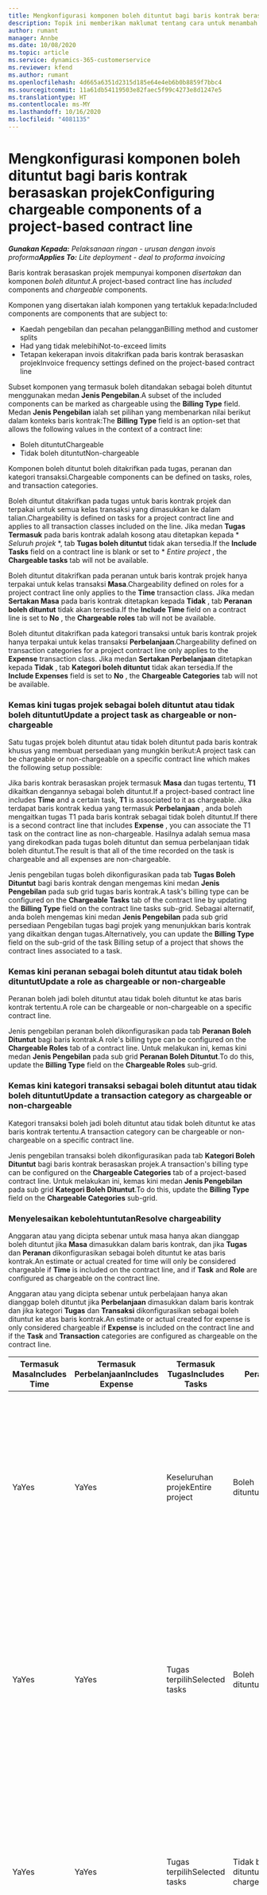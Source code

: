 ```yaml
---
title: Mengkonfigurasi komponen boleh dituntut bagi baris kontrak berasaskan projek
description: Topik ini memberikan maklumat tentang cara untuk menambah komponen boleh dituntut kepada baris kontrak dalam Operasi Projek.
author: rumant
manager: Annbe
ms.date: 10/08/2020
ms.topic: article
ms.service: dynamics-365-customerservice
ms.reviewer: kfend
ms.author: rumant
ms.openlocfilehash: 4d665a6351d2315d185e64e4eb6b0b8859f7bbc4
ms.sourcegitcommit: 11a61db54119503e82faec5f99c4273e8d1247e5
ms.translationtype: HT
ms.contentlocale: ms-MY
ms.lasthandoff: 10/16/2020
ms.locfileid: "4081135"
---
```

# <a name="configuring-chargeable-components-of-a-project-based-contract-line"></a><span data-ttu-id="eadbe-103">Mengkonfigurasi komponen boleh dituntut bagi baris kontrak berasaskan projek</span><span class="sxs-lookup"><span data-stu-id="eadbe-103">Configuring chargeable components of a project-based contract line</span></span>

<span data-ttu-id="eadbe-104">_**Gunakan Kepada:** Pelaksanaan ringan - urusan dengan invois proforma_</span><span class="sxs-lookup"><span data-stu-id="eadbe-104">_**Applies To:** Lite deployment - deal to proforma invoicing_</span></span>

<span data-ttu-id="eadbe-105">Baris kontrak berasaskan projek mempunyai komponen *disertakan* dan komponen *boleh dituntut*.</span><span class="sxs-lookup"><span data-stu-id="eadbe-105">A project-based contract line has *included* components and *chargeable* components.</span></span>

<span data-ttu-id="eadbe-106">Komponen yang disertakan ialah komponen yang tertakluk kepada:</span><span class="sxs-lookup"><span data-stu-id="eadbe-106">Included components are components that are subject to:</span></span>

  - <span data-ttu-id="eadbe-107">Kaedah pengebilan dan pecahan pelanggan</span><span class="sxs-lookup"><span data-stu-id="eadbe-107">Billing method and customer splits</span></span>
  - <span data-ttu-id="eadbe-108">Had yang tidak melebihi</span><span class="sxs-lookup"><span data-stu-id="eadbe-108">Not-to-exceed limits</span></span> 
  - <span data-ttu-id="eadbe-109">Tetapan kekerapan invois ditakrifkan pada baris kontrak berasaskan projek</span><span class="sxs-lookup"><span data-stu-id="eadbe-109">Invoice frequency settings defined on the project-based contract line</span></span>

<span data-ttu-id="eadbe-110">Subset komponen yang termasuk boleh ditandakan sebagai boleh dituntut menggunakan medan **Jenis Pengebilan**.</span><span class="sxs-lookup"><span data-stu-id="eadbe-110">A subset of the included components can be marked as chargeable using the **Billing Type** field.</span></span> <span data-ttu-id="eadbe-111">Medan **Jenis Pengebilan** ialah set pilihan yang membenarkan nilai berikut dalam konteks baris kontrak:</span><span class="sxs-lookup"><span data-stu-id="eadbe-111">The **Billing Type** field is an option-set that allows the following values in the context of a contract line:</span></span>

  - <span data-ttu-id="eadbe-112">Boleh dituntut</span><span class="sxs-lookup"><span data-stu-id="eadbe-112">Chargeable</span></span>
  - <span data-ttu-id="eadbe-113">Tidak boleh dituntut</span><span class="sxs-lookup"><span data-stu-id="eadbe-113">Non-chargeable</span></span>

<span data-ttu-id="eadbe-114">Komponen boleh dituntut boleh ditakrifkan pada tugas, peranan dan kategori transaksi.</span><span class="sxs-lookup"><span data-stu-id="eadbe-114">Chargeable components can be defined on tasks, roles, and transaction categories.</span></span>

<span data-ttu-id="eadbe-115">Boleh dituntut ditakrifkan pada tugas untuk baris kontrak projek dan terpakai untuk semua kelas transaksi yang dimasukkan ke dalam talian.</span><span class="sxs-lookup"><span data-stu-id="eadbe-115">Chargeability is defined on tasks for a project contract line and applies to all transaction classes included on the line.</span></span> <span data-ttu-id="eadbe-116">Jika medan **Tugas Termasuk** pada baris kontrak adalah kosong atau ditetapkan kepada \* *Seluruh projek* \*, tab **Tugas boleh dituntut** tidak akan tersedia.</span><span class="sxs-lookup"><span data-stu-id="eadbe-116">If the **Include Tasks** field on a contract line is blank or set to \* *Entire project* , the **Chargeable tasks** tab will not be available.</span></span>

<span data-ttu-id="eadbe-117">Boleh dituntut ditakrifkan pada peranan untuk baris kontrak projek hanya terpakai untuk kelas transaksi **Masa**.</span><span class="sxs-lookup"><span data-stu-id="eadbe-117">Chargeability defined on roles for a project contract line only applies to the **Time** transaction class.</span></span> <span data-ttu-id="eadbe-118">Jika medan **Sertakan Masa** pada baris kontrak ditetapkan kepada **Tidak** , tab **Peranan boleh dituntut** tidak akan tersedia.</span><span class="sxs-lookup"><span data-stu-id="eadbe-118">If the **Include Time** field on a contract line is set to **No** , the **Chargeable roles** tab will not be available.</span></span>

<span data-ttu-id="eadbe-119">Boleh dituntut ditakrifkan pada kategori transaksi untuk baris kontrak projek hanya terpakai untuk kelas transaksi **Perbelanjaan**.</span><span class="sxs-lookup"><span data-stu-id="eadbe-119">Chargeability defined on transaction categories for a project contract line only applies to the **Expense** transaction class.</span></span> <span data-ttu-id="eadbe-120">Jika medan **Sertakan Perbelanjaan** ditetapkan kepada **Tidak** , tab **Kategori boleh dituntut** tidak akan tersedia.</span><span class="sxs-lookup"><span data-stu-id="eadbe-120">If the **Include Expenses** field is set to **No** , the **Chargeable Categories** tab will not be available.</span></span>

### <a name="update-a-project-task-as-chargeable-or-non-chargeable"></a><span data-ttu-id="eadbe-121">Kemas kini tugas projek sebagai boleh dituntut atau tidak boleh dituntut</span><span class="sxs-lookup"><span data-stu-id="eadbe-121">Update a project task as chargeable or non-chargeable</span></span>

<span data-ttu-id="eadbe-122">Satu tugas projek boleh dituntut atau tidak boleh dituntut pada baris kontrak khusus yang membuat persediaan yang mungkin berikut:</span><span class="sxs-lookup"><span data-stu-id="eadbe-122">A project task can be chargeable or non-chargeable on a specific contract line which makes the following setup possible:</span></span>

<span data-ttu-id="eadbe-123">Jika baris kontrak berasaskan projek termasuk **Masa** dan tugas tertentu, **T1** dikaitkan dengannya sebagai boleh dituntut.</span><span class="sxs-lookup"><span data-stu-id="eadbe-123">If a project-based contract line includes **Time** and a certain task, **T1** is associated to it as chargeable.</span></span> <span data-ttu-id="eadbe-124">Jika terdapat baris kontrak kedua yang termasuk **Perbelanjaan** , anda boleh mengaitkan tugas T1 pada baris kontrak sebagai tidak boleh dituntut.</span><span class="sxs-lookup"><span data-stu-id="eadbe-124">If there is a second contract line that includes **Expense** , you can associate the T1 task on the contract line as non-chargeable.</span></span> <span data-ttu-id="eadbe-125">Hasilnya adalah semua masa yang direkodkan pada tugas boleh dituntut dan semua perbelanjaan tidak boleh dituntut.</span><span class="sxs-lookup"><span data-stu-id="eadbe-125">The result is that all of the time recorded on the task is chargeable and all expenses are non-chargeable.</span></span>

<span data-ttu-id="eadbe-126">Jenis pengebilan tugas boleh dikonfigurasikan pada tab **Tugas Boleh Dituntut** bagi baris kontrak dengan mengemas kini medan **Jenis Pengebilan** pada sub grid tugas baris kontrak.</span><span class="sxs-lookup"><span data-stu-id="eadbe-126">A task's billing type can be configured on the **Chargeable Tasks** tab of the contract line by updating the **Billing Type** field on the contract line tasks sub-grid.</span></span> <span data-ttu-id="eadbe-127">Sebagai alternatif, anda boleh mengemas kini medan **Jenis Pengebilan** pada sub grid persediaan Pengebilan tugas bagi projek yang menunjukkan baris kontrak yang dikaitkan dengan tugas.</span><span class="sxs-lookup"><span data-stu-id="eadbe-127">Alternatively, you can update the **Billing Type** field on the sub-grid of the task Billing setup of a project that shows the contract lines associated to a task.</span></span>

### <a name="update-a-role-as-chargeable-or-non-chargeable"></a><span data-ttu-id="eadbe-128">Kemas kini peranan sebagai boleh dituntut atau tidak boleh dituntut</span><span class="sxs-lookup"><span data-stu-id="eadbe-128">Update a role as chargeable or non-chargeable</span></span>

<span data-ttu-id="eadbe-129">Peranan boleh jadi boleh dituntut atau tidak boleh dituntut ke atas baris kontrak tertentu.</span><span class="sxs-lookup"><span data-stu-id="eadbe-129">A role can be chargeable or non-chargeable on a specific contract line.</span></span>

<span data-ttu-id="eadbe-130">Jenis pengebilan peranan boleh dikonfigurasikan pada tab **Peranan Boleh Dituntut** bagi baris kontrak.</span><span class="sxs-lookup"><span data-stu-id="eadbe-130">A role's billing type can be configured on the **Chargeable Roles** tab of a contract line.</span></span> <span data-ttu-id="eadbe-131">Untuk melakukan ini, kemas kini medan **Jenis Pengebilan** pada sub grid **Peranan Boleh Dituntut**.</span><span class="sxs-lookup"><span data-stu-id="eadbe-131">To do this, update the **Billing Type** field on the **Chargeable Roles** sub-grid.</span></span>

### <a name="update-a-transaction-category-as-chargeable-or-non-chargeable"></a><span data-ttu-id="eadbe-132">Kemas kini kategori transaksi sebagai boleh dituntut atau tidak boleh dituntut</span><span class="sxs-lookup"><span data-stu-id="eadbe-132">Update a transaction category as chargeable or non-chargeable</span></span>

<span data-ttu-id="eadbe-133">Kategori transaksi boleh jadi boleh dituntut atau tidak boleh dituntut ke atas baris kontrak tertentu.</span><span class="sxs-lookup"><span data-stu-id="eadbe-133">A transaction category can be chargeable or non-chargeable on a specific contract line.</span></span>

<span data-ttu-id="eadbe-134">Jenis pengebilan transaksi boleh dikonfigurasikan pada tab **Kategori Boleh Dituntut** bagi baris kontrak berasaskan projek.</span><span class="sxs-lookup"><span data-stu-id="eadbe-134">A transaction's billing type can be configured on the **Chargeable Categories** tab of a project-based contract line.</span></span> <span data-ttu-id="eadbe-135">Untuk melakukan ini, kemas kini medan **Jenis Pengebilan** pada sub grid **Kategori Boleh Dituntut**.</span><span class="sxs-lookup"><span data-stu-id="eadbe-135">To do this, update the **Billing Type** field on the **Chargeable Categories** sub-grid.</span></span>

### <a name="resolve-chargeability"></a><span data-ttu-id="eadbe-136">Menyelesaikan kebolehtuntutan</span><span class="sxs-lookup"><span data-stu-id="eadbe-136">Resolve chargeability</span></span>

<span data-ttu-id="eadbe-137">Anggaran atau yang dicipta sebenar untuk masa hanya akan dianggap boleh dituntut jika **Masa** dimasukkan dalam baris kontrak, dan jika **Tugas** dan **Peranan** dikonfigurasikan sebagai boleh dituntut ke atas baris kontrak.</span><span class="sxs-lookup"><span data-stu-id="eadbe-137">An estimate or actual created for time will only be considered chargeable if **Time** is included on the contract line, and if **Task** and **Role** are configured as chargeable on the contract line.</span></span>

<span data-ttu-id="eadbe-138">Anggaran atau yang dicipta sebenar untuk perbelajaan hanya akan dianggap boleh dituntut jika **Perbelanjaan** dimasukkan dalam baris kontrak dan jika kategori **Tugas** dan **Transaksi** dikonfigurasikan sebagai boleh dituntut ke atas baris kontrak.</span><span class="sxs-lookup"><span data-stu-id="eadbe-138">An estimate or actual created for expense is only considered chargeable if **Expense** is included on the contract line and if the **Task** and **Transaction** categories are configured as chargeable on the contract line.</span></span>


| <span data-ttu-id="eadbe-139">Termasuk Masa</span><span class="sxs-lookup"><span data-stu-id="eadbe-139">Includes Time</span></span> | <span data-ttu-id="eadbe-140">Termasuk Perbelanjaan</span><span class="sxs-lookup"><span data-stu-id="eadbe-140">Includes Expense</span></span> | <span data-ttu-id="eadbe-141">Termasuk Tugas</span><span class="sxs-lookup"><span data-stu-id="eadbe-141">Includes Tasks</span></span> | <span data-ttu-id="eadbe-142">Peranan</span><span class="sxs-lookup"><span data-stu-id="eadbe-142">Role</span></span>           | <span data-ttu-id="eadbe-143">Kategori</span><span class="sxs-lookup"><span data-stu-id="eadbe-143">Category</span></span>       | <span data-ttu-id="eadbe-144">Tugas</span><span class="sxs-lookup"><span data-stu-id="eadbe-144">Task</span></span>                                                                                                      |
|---------------|------------------|----------------|----------------|----------------|-----------------------------------------------------------------------------------------------------------|
| <span data-ttu-id="eadbe-145">Ya</span><span class="sxs-lookup"><span data-stu-id="eadbe-145">Yes</span></span>           | <span data-ttu-id="eadbe-146">Ya</span><span class="sxs-lookup"><span data-stu-id="eadbe-146">Yes</span></span>              | <span data-ttu-id="eadbe-147">Keseluruhan projek</span><span class="sxs-lookup"><span data-stu-id="eadbe-147">Entire project</span></span> | <span data-ttu-id="eadbe-148">Boleh dituntut</span><span class="sxs-lookup"><span data-stu-id="eadbe-148">Chargeable</span></span>     | <span data-ttu-id="eadbe-149">Boleh dituntut</span><span class="sxs-lookup"><span data-stu-id="eadbe-149">Chargeable</span></span>     | <span data-ttu-id="eadbe-150">Pengebilan pada Masa sebenar: **Boleh dituntut**</span><span class="sxs-lookup"><span data-stu-id="eadbe-150">Billing on a Time actual: **Chargeable**</span></span> </br> <span data-ttu-id="eadbe-151">Jenis pengebilan pada Perbelanjaan sebenar: **Boleh dituntut**</span><span class="sxs-lookup"><span data-stu-id="eadbe-151">Billing type on Expense actual: **Chargeable**</span></span>           |
| <span data-ttu-id="eadbe-152">Ya</span><span class="sxs-lookup"><span data-stu-id="eadbe-152">Yes</span></span>           | <span data-ttu-id="eadbe-153">Ya</span><span class="sxs-lookup"><span data-stu-id="eadbe-153">Yes</span></span>              | <span data-ttu-id="eadbe-154">Tugas terpilih</span><span class="sxs-lookup"><span data-stu-id="eadbe-154">Selected tasks</span></span> | <span data-ttu-id="eadbe-155">Boleh dituntut</span><span class="sxs-lookup"><span data-stu-id="eadbe-155">Chargeable</span></span>     | <span data-ttu-id="eadbe-156">Boleh dituntut</span><span class="sxs-lookup"><span data-stu-id="eadbe-156">Chargeable</span></span>     | <span data-ttu-id="eadbe-157">Pengebilan pada Masa sebenar: **Boleh dituntut**</span><span class="sxs-lookup"><span data-stu-id="eadbe-157">Billing on a Time actual: **Chargeable**</span></span> </br> <span data-ttu-id="eadbe-158">Jenis pengebilan pada Perbelanjaan sebenar: **Boleh dituntut**</span><span class="sxs-lookup"><span data-stu-id="eadbe-158">Billing type on Expense actual: **Chargeable**</span></span>           |
| <span data-ttu-id="eadbe-159">Ya</span><span class="sxs-lookup"><span data-stu-id="eadbe-159">Yes</span></span>           | <span data-ttu-id="eadbe-160">Ya</span><span class="sxs-lookup"><span data-stu-id="eadbe-160">Yes</span></span>              | <span data-ttu-id="eadbe-161">Tugas terpilih</span><span class="sxs-lookup"><span data-stu-id="eadbe-161">Selected tasks</span></span> | <span data-ttu-id="eadbe-162">Tidak boleh dituntut</span><span class="sxs-lookup"><span data-stu-id="eadbe-162">Non-chargeable</span></span> | <span data-ttu-id="eadbe-163">Boleh dituntut</span><span class="sxs-lookup"><span data-stu-id="eadbe-163">Chargeable</span></span>     | <span data-ttu-id="eadbe-164">Pengebilan pada Masa sebenar: **Tidak boleh dituntut**</span><span class="sxs-lookup"><span data-stu-id="eadbe-164">Billing on a Time actual: **Non-chargeable**</span></span> </br> <span data-ttu-id="eadbe-165">Jenis pengebilan pada Perbelanjaan sebenar: **Boleh dituntut**</span><span class="sxs-lookup"><span data-stu-id="eadbe-165">Billing type on Expense actual: **Chargeable**</span></span>       |
| <span data-ttu-id="eadbe-166">Ya</span><span class="sxs-lookup"><span data-stu-id="eadbe-166">Yes</span></span>           | <span data-ttu-id="eadbe-167">Ya</span><span class="sxs-lookup"><span data-stu-id="eadbe-167">Yes</span></span>              | <span data-ttu-id="eadbe-168">Tugas terpilih</span><span class="sxs-lookup"><span data-stu-id="eadbe-168">Selected tasks</span></span> | <span data-ttu-id="eadbe-169">Boleh dituntut</span><span class="sxs-lookup"><span data-stu-id="eadbe-169">Chargeable</span></span>     | <span data-ttu-id="eadbe-170">Boleh dituntut</span><span class="sxs-lookup"><span data-stu-id="eadbe-170">Chargeable</span></span>     | <span data-ttu-id="eadbe-171">Pengebilan pada Masa sebenar: **Tidak boleh dituntut**</span><span class="sxs-lookup"><span data-stu-id="eadbe-171">Billing on a Time actual: **Non-chargeable**</span></span> </br> <span data-ttu-id="eadbe-172">Jenis pengebilan pada Perbelanjaan sebenar:   **Tidak boleh dituntut**</span><span class="sxs-lookup"><span data-stu-id="eadbe-172">Billing type on Expense actual:   **Non-chargeable**</span></span> |
| <span data-ttu-id="eadbe-173">Ya</span><span class="sxs-lookup"><span data-stu-id="eadbe-173">Yes</span></span>           | <span data-ttu-id="eadbe-174">Ya</span><span class="sxs-lookup"><span data-stu-id="eadbe-174">Yes</span></span>              | <span data-ttu-id="eadbe-175">Tugas terpilih</span><span class="sxs-lookup"><span data-stu-id="eadbe-175">Selected tasks</span></span> | <span data-ttu-id="eadbe-176">Tidak boleh dituntut</span><span class="sxs-lookup"><span data-stu-id="eadbe-176">Non-chargeable</span></span> | <span data-ttu-id="eadbe-177">Boleh dituntut</span><span class="sxs-lookup"><span data-stu-id="eadbe-177">Chargeable</span></span>     | <span data-ttu-id="eadbe-178">Pengebilan pada Masa sebenar: **Tidak boleh dituntut**</span><span class="sxs-lookup"><span data-stu-id="eadbe-178">Billing on a Time actual: **Non-chargeable**</span></span> </br> <span data-ttu-id="eadbe-179">Jenis pengebilan pada Perbelanjaan sebenar:   **Tidak boleh dituntut**</span><span class="sxs-lookup"><span data-stu-id="eadbe-179">Billing type on Expense actual:   **Non-chargeable**</span></span> |
| <span data-ttu-id="eadbe-180">Ya</span><span class="sxs-lookup"><span data-stu-id="eadbe-180">Yes</span></span>           | <span data-ttu-id="eadbe-181">Ya</span><span class="sxs-lookup"><span data-stu-id="eadbe-181">Yes</span></span>              | <span data-ttu-id="eadbe-182">Tugas terpilih</span><span class="sxs-lookup"><span data-stu-id="eadbe-182">Selected tasks</span></span> | <span data-ttu-id="eadbe-183">Tidak boleh dituntut</span><span class="sxs-lookup"><span data-stu-id="eadbe-183">Non-chargeable</span></span> | <span data-ttu-id="eadbe-184">Tidak boleh dituntut</span><span class="sxs-lookup"><span data-stu-id="eadbe-184">Non-chargeable</span></span> | <span data-ttu-id="eadbe-185">Pengebilan pada Masa sebenar: **Tidak boleh dituntut**</span><span class="sxs-lookup"><span data-stu-id="eadbe-185">Billing on a Time actual: **Non-chargeable**</span></span> </br> <span data-ttu-id="eadbe-186">Jenis pengebilan pada Perbelanjaan sebenar:   **Tidak boleh dituntut**</span><span class="sxs-lookup"><span data-stu-id="eadbe-186">Billing type on Expense actual:   **Non-chargeable**</span></span> |
| <span data-ttu-id="eadbe-187">Tidak</span><span class="sxs-lookup"><span data-stu-id="eadbe-187">No</span></span>            | <span data-ttu-id="eadbe-188">Ya</span><span class="sxs-lookup"><span data-stu-id="eadbe-188">Yes</span></span>              | <span data-ttu-id="eadbe-189">Keseluruhan projek</span><span class="sxs-lookup"><span data-stu-id="eadbe-189">Entire project</span></span> | <span data-ttu-id="eadbe-190">Tidak boleh ditetapkan</span><span class="sxs-lookup"><span data-stu-id="eadbe-190">Can't be set</span></span>   | <span data-ttu-id="eadbe-191">Boleh dituntut</span><span class="sxs-lookup"><span data-stu-id="eadbe-191">Chargeable</span></span>     | <span data-ttu-id="eadbe-192">Pengebilan pada Masa sebenar: **Tidak tersedia**</span><span class="sxs-lookup"><span data-stu-id="eadbe-192">Billing on a Time actual: **Not available**</span></span></br><span data-ttu-id="eadbe-193">Jenis pengebilan pada Perbelanjaan sebenar: **Boleh dituntut**</span><span class="sxs-lookup"><span data-stu-id="eadbe-193">Billing type on Expense actual: **Chargeable**</span></span>          |
| <span data-ttu-id="eadbe-194">Tidak</span><span class="sxs-lookup"><span data-stu-id="eadbe-194">No</span></span>            | <span data-ttu-id="eadbe-195">Ya</span><span class="sxs-lookup"><span data-stu-id="eadbe-195">Yes</span></span>              | <span data-ttu-id="eadbe-196">Keseluruhan projek</span><span class="sxs-lookup"><span data-stu-id="eadbe-196">Entire project</span></span> | <span data-ttu-id="eadbe-197">Tidak boleh ditetapkan</span><span class="sxs-lookup"><span data-stu-id="eadbe-197">Can't be set</span></span>   | <span data-ttu-id="eadbe-198">Tidak boleh dituntut</span><span class="sxs-lookup"><span data-stu-id="eadbe-198">Non-chargeable</span></span> | <span data-ttu-id="eadbe-199">Pengebilan pada Masa sebenar: **Tidak tersedia**</span><span class="sxs-lookup"><span data-stu-id="eadbe-199">Billing on a Time actual: **Not available**</span></span></br> <span data-ttu-id="eadbe-200">Jenis pengebilan pada Perbelanjaan sebenar: **Tidak boleh dituntut**</span><span class="sxs-lookup"><span data-stu-id="eadbe-200">Billing type on Expense actual: **Non-chargeable**</span></span>     |
| <span data-ttu-id="eadbe-201">Ya</span><span class="sxs-lookup"><span data-stu-id="eadbe-201">Yes</span></span>           | <span data-ttu-id="eadbe-202">Tidak</span><span class="sxs-lookup"><span data-stu-id="eadbe-202">No</span></span>               | <span data-ttu-id="eadbe-203">Keseluruhan projek</span><span class="sxs-lookup"><span data-stu-id="eadbe-203">Entire project</span></span> | <span data-ttu-id="eadbe-204">Boleh dituntut</span><span class="sxs-lookup"><span data-stu-id="eadbe-204">Chargeable</span></span>     | <span data-ttu-id="eadbe-205">Tidak boleh ditetapkan</span><span class="sxs-lookup"><span data-stu-id="eadbe-205">Can't be set</span></span>   | <span data-ttu-id="eadbe-206">Pengebilan pada Masa sebenar: **Boleh dituntut**</span><span class="sxs-lookup"><span data-stu-id="eadbe-206">Billing on a Time actual: **Chargeable**</span></span> </br> <span data-ttu-id="eadbe-207">Jenis pengebilan pada Perbelanjaan sebenar: **Tidak tersedia**</span><span class="sxs-lookup"><span data-stu-id="eadbe-207">Billing type on Expense actual: **Not available**</span></span>        |
| <span data-ttu-id="eadbe-208">Ya</span><span class="sxs-lookup"><span data-stu-id="eadbe-208">Yes</span></span>           | <span data-ttu-id="eadbe-209">Tidak</span><span class="sxs-lookup"><span data-stu-id="eadbe-209">No</span></span>               | <span data-ttu-id="eadbe-210">Keseluruhan projek</span><span class="sxs-lookup"><span data-stu-id="eadbe-210">Entire project</span></span> | <span data-ttu-id="eadbe-211">Tidak boleh dituntut</span><span class="sxs-lookup"><span data-stu-id="eadbe-211">Non-chargeable</span></span> | <span data-ttu-id="eadbe-212">Tidak boleh ditetapkan</span><span class="sxs-lookup"><span data-stu-id="eadbe-212">Can't be set</span></span>   | <span data-ttu-id="eadbe-213">Pengebilan pada Masa sebenar: **Tidak boleh dituntut**</span><span class="sxs-lookup"><span data-stu-id="eadbe-213">Billing on a Time actual: **Non-chargeable**</span></span> </br><span data-ttu-id="eadbe-214">Jenis pengebilan pada Perbelanjaan sebenar: **Tidak   tersedia**</span><span class="sxs-lookup"><span data-stu-id="eadbe-214">Billing type on Expense actual: **Not   available**</span></span>   |
